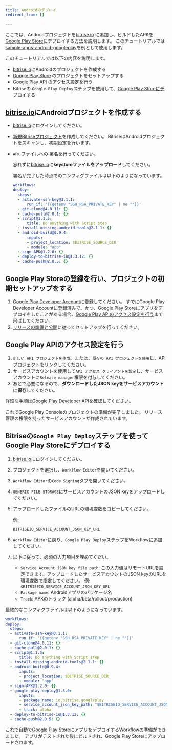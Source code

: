 ```yaml
---
title: Androidのデプロイ
redirect_from: []

---
```

ここでは、Androidプロジェクトを[bitrise.io](https://www.bitrise.io) に追加し、ビルドしたAPKを[Google Play Store](https://play.google.com/store)にデプロイする方法を説明します。
このチュートリアルでは[sample-apps-android-googleplay](https://github.com/bitrise-samples/sample-apps-android-googleplay)を例として使用します。

このチュートリアルでは以下の内容を説明します。

* [bitrise.io](https://www.bitrise.io)にAndroidのプロジェクトを作成する
* [Google Play Store](https://play.google.com/store) のプロジェクトをセットアップする
* [Google Play API](https://developers.google.com/android-publisher/getting_started) のアクセス設定を行う
* Bitriseの `Google Play Deploy`ステップを使用して、[Google Play Storeにデプロイする](#deploy-to-google-play-store-using-bitrise-google-play-deploy-step)

## [bitrise.io](https://www.bitrise.io)にAndroidプロジェクトを作成する

* [bitrise.io](https://www.bitrise.io)にログインしてください。
* [新規Bitriseプロジェクト](getting-started/adding-a-new-app)を作成してください。 BitriseはAndroidプロジェクトをスキャンし、初期設定を行います。
* `APK` ファイルへの [署名](/code-signing/android-code-signing/android-code-signing-using-bitrise-sign-APK-step/)を行ってください。

  忘れずに[bitrise.io](https://www.bitrise.io)に**keystoreファイルをアップロード**してください。

  署名が完了した時点でのコンフィグファイルは以下のようになっています。

  ```yaml
  workflows:
  deploy:
    steps:
    - activate-ssh-key@3.1.1:
        run_if: '{{getenv "SSH_RSA_PRIVATE_KEY" | ne ""}}'
    - git-clone@4.0.11: {}
    - cache-pull@2.0.1: {}
    - script@1.1.5:
        title: Do anything with Script step
    - install-missing-android-tools@2.1.1: {}
    - android-build@0.9.4:
        inputs:
        - project_location: $BITRISE_SOURCE_DIR
        - module: "app"
    - sign-APK@1.2.0: {}
    - deploy-to-bitrise-io@1.3.12: {}
    - cache-push@2.0.5: {}
  ```

## Google Play Storeの登録を行い、プロジェクトの初期セットアップをする

1. [Google Play Developer Account](https://developer.android.com/distribute/console/)に登録してください。
   すでにGoogle Play Developer Accountに登録済みで、かつ、Google Play Storeにアプリをデプロイをしたことがある場合、[Google Play APIのアクセス設定を行う](#google-play-apiのアクセス設定を行う)まで飛ばしてください。
2. [リリースの準備と公開](https://support.google.com/googleplay/android-developer/answer/7159011?hl=ja)に従ってセットアップを行ってください。

## Google Play APIのアクセス設定を行う

1. `新しい API プロジェクトを作成`、または、`既存の API プロジェクトを使用`し、API プロジェクトをリンクしてください。
2. サービスアカウントを使用して`API アクセス クライアントを設定`し、サービスアカウントに`Release manager`権限を付与してください。
3. あとで必要になるので、**ダウンロードしたJSON keyをサービスアカウントに保存**してください。

詳細な手順は[Google Play Developer API](https://developers.google.com/android-publisher/getting_started)を確認してください。

これでGoogle Play Consoleのプロジェクトの準備が完了しました。
リリース管理の権限を持ったサービスアカウントが作成されています。

## Bitriseの`Google Play Deploy`ステップを使ってGoogle Play Storeにデプロイする

1. [bitrise.io](https://www.bitrise.io)にログインしてください。
2. プロジェクトを選択し、`Workflow Editor`を開いてください。
3. `Workflow Editor`の`Code Signing`タブを開いてください。
4. `GENERIC FILE STORAGE`にサービスアカウントのJSON keyをアップロードしてください。
5. アップロードしたファイルのURLの環境変数をコピーしてください。

   例:

   `BITRISEIO_SERVICE_ACCOUNT_JSON_KEY_URL`
6. `Workflow Editor`に戻り、`Google Play Deploy`ステップをWorkflowに追加してください。
7. 以下に従って、必須の入力項目を埋めてくだい。
   * `Service Account JSON key file path`: この入力値はリモートURLを設定できます。アップロードしたサービスアカウントのJSON keyのURLを環境変数で指定してください。
     例: `$BITRISEIO_SERVICE_ACCOUNT_JSON_KEY_URL`
   * `Package name`: Androidアプリのパッケージ名
   * `Track`: APKのトラック (alpha/beta/rollout/production)

最終的なコンフィグファイルは以下のようになっています。

```yaml
workflows:
deploy:
  steps:
  - activate-ssh-key@3.1.1:
      run_if: '{{getenv "SSH_RSA_PRIVATE_KEY" | ne ""}}'
  - git-clone@4.0.11: {}
  - cache-pull@2.0.1: {}
  - script@1.1.5:
      title: Do anything with Script step
  - install-missing-android-tools@2.1.1: {}
  - android-build@0.9.4:
      inputs:
      - project_location: $BITRISE_SOURCE_DIR
      - module: "app"
  - sign-APK@1.2.0: {}
  - google-play-deploy@1.5.0:
      inputs:
      - package_name: io.bitrise.googleplay
      - service_account_json_key_path: "$BITRISEIO_SERVICE_ACCOUNT_JSON_KEY_URL"
      - track: alpha
  - deploy-to-bitrise-io@1.3.12: {}
  - cache-push@2.0.5: {}
```

これで自動で[Google Play Store](https://play.google.com/store)にアプリをデプロイするWorkflowの準備ができました。
アプリがテストされた後にビルドされ、Google Play Storeにアップロードされます。